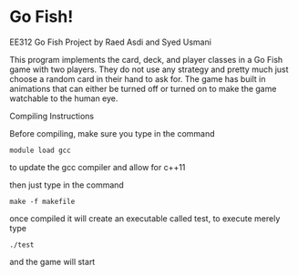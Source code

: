 # Go Fish!
EE312 Go Fish Project by Raed Asdi and Syed Usmani

This program implements the card, deck, and player classes in a Go Fish game with two players.
They do not use any strategy and pretty much just choose a random card in their hand to ask for.
The game has built in animations that can either be turned off or turned on to make the game
watchable to the human eye.

Compiling Instructions

Before compiling, make sure you type in the command

	module load gcc

to update the gcc compiler and allow for c++11

then just type in the command 
	
	make -f makefile

once compiled it will create an executable called test, to execute merely type

	./test

and the game will start
	
